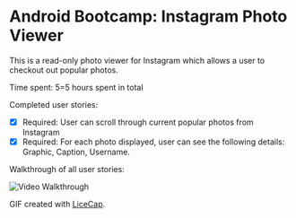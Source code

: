 # Android Bootcamp: Instagram Photo Viewer

This is a read-only photo viewer for Instagram which allows a user to checkout out popular photos.

Time spent: 5=5 hours spent in total

Completed user stories:

 * [x] Required: User can scroll through current popular photos from Instagram
 * [x] Required: For each photo displayed, user can see the following details: Graphic, Caption, Username.
 
Walkthrough of all user stories:

![Video Walkthrough](anim_instagram_viewwer.gif)

GIF created with [LiceCap](http://www.cockos.com/licecap/).


